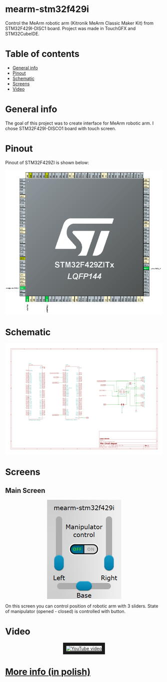 # mearm-stm32f429i
Control the MeArm robotic arm (Kitronik MeArm Classic Maker Kit) from STM32F429I-DISC1 board. Project was made in TouchGFX and STM32CubeIDE.

# Table of contents

* [General info](#general-info)
* [Pinout](#pinout)
* [Schematic](#schematic)
* [Screens](#screens)
* [Video](#video)


# General info

The goal of this project was to create interface for MeArm robotic arm. I chose STM32F429I-DISCO1 board with touch screen. 

# Pinout

Pinout of STM32F429ZI is shown below:
<p align="center">
  <img align="center" src="/Img/pinout.png">
</p>

# Schematic

<p align="center">
  <img align="center" src="/Schematic/circuit diagram.png">
</p>

# Screens

## Main Screen

<p align="center">
  <img align="center" src="/Img/screenshot.png">
</p>

On this screen you can control position of robotic arm with 3 sliders. State of manipulator (opened - closed) is controlled with button.

# Video

<p align="center">
<a href="http://www.youtube.com/watch?feature=player_embedded&v=v-BcKC6yjKo
" target="_blank"><img src="http://img.youtube.com/vi/v-BcKC6yjKo/0.jpg" 
alt="YouTube video" border="10" /></a>
</p>

# [More info (in polish)](https://narolski.eu/2021/02/28/mearm-stm32f429i/)

